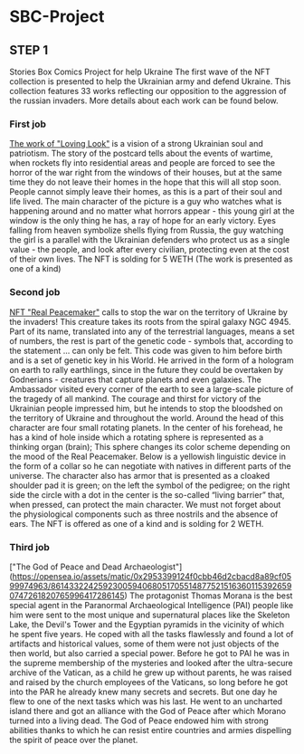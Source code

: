 # SBC-Project

## STEP 1 
Stories Box Comics Project for help Ukraine 
The first wave of the NFT collection is presented to help the Ukrainian army and defend Ukraine. This collection features 33 works reflecting our opposition to the aggression of the russian invaders.
More details about each work can be found below.
     
### First job

[The work of "Loving Look"](https://opensea.io/assets/matic/0x2953399124f0cbb46d2cbacd8a89cf0599974963/86143322425923005940680517055148775215163601153926590747261820762697882402818)
is a vision of a strong Ukrainian soul and patriotism. The story of the postcard tells about the events of wartime, when rockets fly into residential areas and people are forced to see the horror of the war right from the windows of their houses, but at the same time they do not leave their homes in the hope that this will all stop soon. People cannot simply leave their homes, as this is a part of their soul and life lived. The main character of the picture is a guy who watches what is happening around and no matter what horrors appear - this young girl at the window is the only thing he has, a ray of hope for an early victory.
  Eyes falling from heaven symbolize shells flying from Russia, the guy watching the girl is a parallel with the Ukrainian defenders who protect us as a single value - the people, and look after every civilian, protecting even at the cost of their own lives. The NFT is solding for 5 WETH (The work is presented as one of a kind)
  
  ### Second job

[NFT "Real Peacemaker"](https://opensea.io/assets/matic/0x2953399124f0cbb46d2cbacd8a89cf0599974963/86143322425923005940680517055148775215163601153926590747261820816573952163841)
calls to stop the war on the territory of Ukraine by the invaders! This creature takes its roots from the spiral galaxy NGC 4945. Part of its name, translated into any of the terrestrial languages, means a set of numbers, the rest is part of the genetic code - symbols that, according to the statement ... can only be felt. This code was given to him before birth and is a set of genetic key in his World. He arrived in the form of a hologram on earth to rally earthlings, since in the future they could be overtaken by Godnerians - creatures that capture planets and even galaxies. The Ambassador visited every corner of the earth to see a large-scale picture of the tragedy of all mankind. The courage and thirst for victory of the Ukrainian people impressed him, but he intends to stop the bloodshed on the territory of Ukraine and throughout the world. 
Around the head of this character are four small rotating planets. In the center of his forehead, he has a kind of hole inside which a rotating sphere is represented as a thinking organ (brain); This sphere changes its color scheme depending on the mood of the Real Peacemaker. Below is a yellowish linguistic device in the form of a collar so he can negotiate with natives in different parts of the universe. The character also has armor that is presented as a cloaked shoulder pad it is green; on the left the symbol of the pedigree; on the right side the circle with a dot in the center is the so-called “living barrier” that, when pressed, can protect the main character. We must not forget about the physiological components such as three nostrils and the absence of ears. The NFT is offered as one of a kind and is solding for 2 WETH.

### Third job

["The God of Peace and Dead Archaeologist"]
(https://opensea.io/assets/matic/0x2953399124f0cbb46d2cbacd8a89cf0599974963/86143322425923005940680517055148775215163601153926590747261820765996417286145)
The protagonist Thomas Morana is the best special agent in the Paranormal Archaeological Intelligence (PAI) people like him were sent to the most unique and supernatural places like the Skeleton Lake, the Devil's Tower and the Egyptian pyramids in the vicinity of which he spent five years. He coped with all the tasks flawlessly and found a lot of artifacts and historical values, some of them were not just objects of the then world, but also carried a special power. Before he got to PAI he was in the supreme membership of the mysteries and looked after the ultra-secure archive of the Vatican, as a child he grew up without parents, he was raised and raised by the church employees of the Vaticans, so long before he got into the PAR he already knew many secrets and secrets. But one day he flew to one of the next tasks which was his last. He went to an uncharted island there and got an alliance with the God of Peace after which Morano turned into a living dead. The God of Peace endowed him with strong abilities thanks to which he can resist entire countries and armies dispelling the spirit of peace over the planet.

